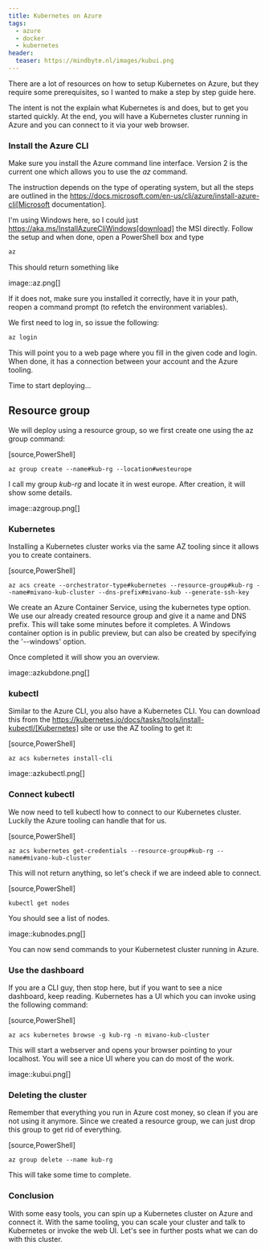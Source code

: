 ```yaml
---
title: Kubernetes on Azure
tags: 
  - azure
  - docker
  - kubernetes
header:
  teaser: https://mindbyte.nl/images/kubui.png
---
```


There are a lot of resources on how to setup Kubernetes on Azure, but they require some prerequisites, so I wanted to make a step by step guide here.

The intent is not the explain what Kubernetes is and does, but to get you started quickly. At the end, you will have a Kubernetes cluster running in Azure and you can connect to it via your web browser.

### Install the Azure CLI

Make sure you install the Azure command line interface. Version 2 is the current one which allows you to use the *az* command.

The instruction depends on the type of operating system, but all the steps are outlined in the https://docs.microsoft.com/en-us/cli/azure/install-azure-cli[Microsoft documentation]. 

I'm using Windows here, so I could just https://aka.ms/InstallAzureCliWindows[download] the MSI directly. Follow the setup and when done, open a PowerShell box and type

```powershell
az
```

This should return something like

image::az.png[]

If it does not, make sure you installed it correctly, have it in your path, reopen a command prompt (to refetch the environment variables).

We first need to log in, so issue the following:

```PowerShell
az login
```

This will point you to a web page where you fill in the given code and login. When done, it has a connection between your account and the Azure tooling.

Time to start deploying...

## Resource group

We will deploy using a resource group, so we first create one using the az group command:

[source,PowerShell]
```
az group create --name#kub-rg --location#westeurope
```
 
I call my group *kub-rg* and locate it in west europe. After creation, it will show some details.

image::azgroup.png[]

### Kubernetes

Installing a Kubernetes cluster works via the same AZ tooling since it allows you to create containers.

[source,PowerShell]
```
az acs create --orchestrator-type#kubernetes --resource-group#kub-rg --name#mivano-kub-cluster --dns-prefix#mivano-kub --generate-ssh-key
```

We create an Azure Container Service, using the kubernetes type option. We use our already created resource group and give it a name and DNS prefix. This will take some minutes before it completes. A Windows container option is in public preview, but can also be created by specifying the '--windows' option.

Once completed it will show you an overview.

image::azkubdone.png[]

### kubectl

Similar to the Azure CLI, you also have a Kubernetes CLI. You can download this from the https://kubernetes.io/docs/tasks/tools/install-kubectl/[Kubernetes] site or use the AZ tooling to get it:

[source,PowerShell]
```
az acs kubernetes install-cli
```

image::azkubectl.png[]

### Connect kubectl

We now need to tell kubectl how to connect to our Kubernetes cluster. Luckily the Azure tooling can handle that for us.

[source,PowerShell]
```
az acs kubernetes get-credentials --resource-group#kub-rg --name#mivano-kub-cluster
```

This will not return anything, so let's check if we are indeed able to connect.

[source,PowerShell]
```
kubectl get nodes
```

You should see a list of nodes.

image::kubnodes.png[]

You can now send commands to your Kubernetest cluster running in Azure.

### Use the dashboard

If you are a CLI guy, then stop here, but if you want to see a nice dashboard, keep reading. Kubernetes has a UI which you can invoke using the following command:

[source,PowerShell]
```
az acs kubernetes browse -g kub-rg -n mivano-kub-cluster
```

This will start a webserver and opens your browser pointing to your localhost. You will see a nice UI where you can do most of the work.

image::kubui.png[]

### Deleting the cluster

Remember that everything you run in Azure cost money, so clean if you are not using it anymore. Since we created a resource group, we can just drop this group to get rid of everything.

[source,PowerShell]
```
az group delete --name kub-rg
```

This will take some time to complete.

### Conclusion

With some easy tools, you can spin up a Kubernetes cluster on Azure and connect it. With the same tooling, you can scale your cluster and talk to Kubernetes or invoke the web UI. Let's see in further posts what we can do with this cluster.

